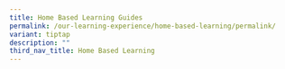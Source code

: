 ```yaml
---
title: Home Based Learning Guides
permalink: /our-learning-experience/home-based-learning/permalink/
variant: tiptap
description: ""
third_nav_title: Home Based Learning
---
```

